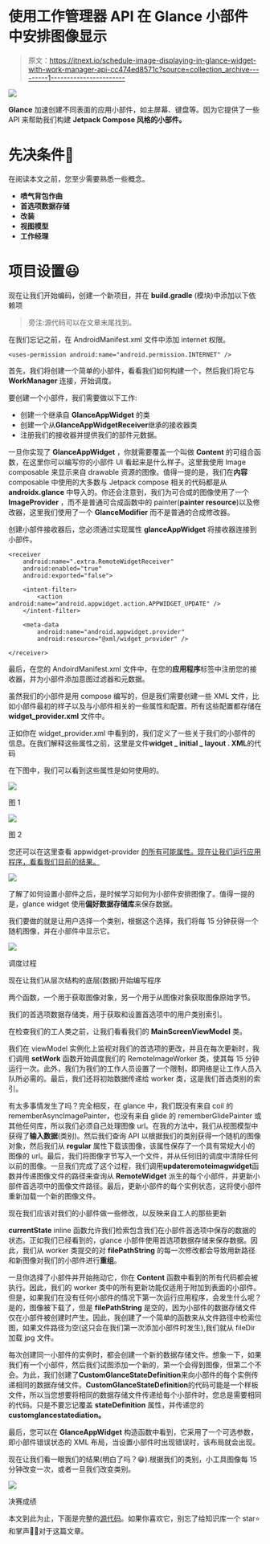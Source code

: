 # 使用工作管理器 API 在 Glance 小部件中安排图像显示

> 原文：<https://itnext.io/schedule-image-displaying-in-glance-widget-with-work-manager-api-cc474ed8571c?source=collection_archive---------1----------------------->

![](img/1f5181f7d470a503b84ee7e67c83aadb.png)

**Glance** 加速创建不同表面的应用小部件，如主屏幕、键盘等。因为它提供了一些 API 来帮助我们构建 **Jetpack Compose 风格的小部件。**

# 先决条件🤔

在阅读本文之前，您至少需要熟悉一些概念。

*   **喷气背包作曲**
*   **首选项数据存储**
*   **改装**
*   **视图模型**
*   **工作经理**

# 项目设置😃

现在让我们开始编码，创建一个新项目，并在 **build.gradle** (模块)中添加以下依赖项

> 旁注:源代码可以在文章末尾找到。

在我们忘记之前，在 AndroidManifest.xml 文件中添加 internet 权限。

```
<uses-permission android:name="android.permission.INTERNET" />
```

首先，我们将创建一个简单的小部件，看看我们如何构建一个，然后我们将它与 **WorkManager** 连接，开始调度。

要创建一个小部件，我们需要做以下工作:

*   创建一个继承自 **GlanceAppWidget** 的类
*   创建一个从**GlanceAppWidgetReceiver**继承的接收器类
*   注册我们的接收器并提供我们的部件元数据。

一旦你实现了 **GlanceAppWidget** ，你就需要覆盖一个叫做 **Content** 的可组合函数，在这里你可以编写你的小部件 UI 看起来是什么样子。这里我使用 Image composable 来显示来自 drawable 资源的图像。值得一提的是，我们在**内容** composable 中使用的大多数与 Jetpack compose 相关的代码都是从 **androidx.glance** 中导入的。你还会注意到，我们为可合成的图像使用了一个 **ImageProvider** ，而不是普通可合成函数中的 painter(**painter resource**)以及修改器，这里我们使用了一个 **GlanceModifier** 而不是普通的合成修改器。

创建小部件接收器后，您必须通过实现属性 **glanceAppWidget** 将接收器连接到小部件。

```
<receiver
    android:name=".extra.RemoteWidgetReceiver"
    android:enabled="true"
    android:exported="false">

    <intent-filter>
        <action android:name="android.appwidget.action.APPWIDGET_UPDATE" />
    </intent-filter>

    <meta-data
        android:name="android.appwidget.provider"
        android:resource="@xml/widget_provider" />

</receiver>
```

最后，在您的 AndoirdManifest.xml 文件中，在您的**应用程序**标签中注册您的接收器，并为小部件添加意图过滤器和元数据。

虽然我们的小部件是用 compose 编写的，但是我们需要创建一些 XML 文件，比如小部件最初的样子以及与小部件相关的一些属性和配置。所有这些配置都存储在 **widget_provider.xml** 文件中。

正如你在 widget_provider.xml 中看到的，我们定义了一些关于我们的小部件的信息。在我们解释这些属性之前，这里是文件**widget _ initial _ layout . XML**的代码

在下图中，我们可以看到这些属性是如何使用的。

![](img/1115f9697e230910cfa3f96a356a2b5c.png)

图 1

![](img/d6f9305c9c9be356e15df1cd412524a5.png)

图 2

您还可以在这里查看 appwidget-provider [的所有可能属性。现在让我们运行应用程序，看看我们目前的结果。](https://developer.android.com/guide/topics/appwidgets)

![](img/e403603008803daa5068ee76f59de0e4.png)

了解了如何设置小部件之后，是时候学习如何为小部件安排图像了。值得一提的是，glance widget 使用**偏好数据存储库**来保存数据。

我们要做的就是让用户选择一个类别，根据这个选择，我们将每 15 分钟获得一个随机图像，并在小部件中显示它。

![](img/86b8400f915dfcc17e0c884be64c2cd5.png)

调度过程

现在让我们从层次结构的底层(数据)开始编写程序

两个函数，一个用于获取图像对象，另一个用于从图像对象获取图像原始字节。

我们的首选项数据存储类，用于获取和设置首选项中的用户类别索引。

在检查我们的工人类之前，让我们看看我们的 **MainScreenViewModel** 类。

我们在 viewModel 实例化上监视对我们的首选项的更改，并且在每次更新时，我们调用 **setWork** 函数开始调度我们的 RemoteImageWorker 类，使其每 15 分钟运行一次。此外，我们为我们的工作人员设置了一个限制，即网络是让工作人员入队所必需的。最后，我们还将初始数据传递给 worker 类，这是我们首选类别的索引。

有太多事情发生了吗？完全相反，在 glance 中，我们既没有来自 coil 的 rememberAsyncImagePainter，也没有来自 glide 的 rememberGlidePainter 或其他任何库，所以我们必须自己处理图像 url。在我的方法中，我们从视图模型中获得了**输入数据**(类别)。然后我们查询 API 以根据我们的类别获得一个随机的图像对象，然后我们从 **regular** 属性下载该图像，该属性保存了一个具有常规大小的图像的 url。最后，我们将图像字节写入一个文件，并从任何旧的调度中清除任何以前的图像。一旦我们完成了这个过程，我们调用**updateremoteimagwidget**函数并传递图像文件的路径来查询从 **RemoteWidget** 派生的每个小部件，并更新小部件首选项中的图像文件路径。最后，更新小部件的每个实例状态，这将使小部件重新加载一个新的图像文件。

现在我们应该对我们的小部件做一些修改，以反映来自工人的那些更新

**currentState** inline 函数允许我们检索包含我们在小部件首选项中保存的数据的状态。正如我们已经看到的，glance 小部件使用首选项数据存储来保存数据。因此，我们从 worker 类提交的对 **filePathString** 的每一次修改都会导致用新路径和新图像对我们的小部件进行**重组**。

一旦你选择了小部件并开始拖动它，你在 **Content** 函数中看到的所有代码都会被执行。因此，我们的 worker 类中的所有更新功能仅适用于附加到表面的小部件。但是，如果我们在没有任何小部件的情况下第一次运行应用程序，会发生什么呢？是的，图像被下载了，但是 **filePathString** 是空的，因为小部件的数据存储文件仅在小部件被创建时产生。因此，我创建了一个简单的函数来从文件路径中检索位图，如果文件路径为空(这只会在我们第一次添加小部件时发生),我们就从 fileDir 加载 jpg 文件。

每次创建同一小部件的实例时，都会创建一个新的数据存储文件。想象一下，如果我们有一个小部件，然后我们试图添加一个新的，第一个会得到图像，但第二个不会。为此，我们创建了**CustomGlanceStateDefinition**来向小部件的每个实例传递相同的数据存储文件。**CustomGlanceStateDefinition**的代码可能是一个样板文件，所以当您想要将相同的数据存储文件传递给每个小部件时，您总是需要相同的代码。只是不要忘记覆盖 **stateDefinition** 属性，并传递您的**customglancestatediation。**

最后，您可以在 **GlanceAppWidget** 构造函数中看到，它采用了一个可选参数，即小部件错误状态的 XML 布局，当设置小部件时出现错误时，该布局就会出现。

现在让我们看一眼我们的结果(明白了吗？😁).根据我们的类别，小工具图像每 15 分钟改变一次，或者一旦我们改变类别。

![](img/f6ba15c2670578fd9a10e1b6be735872.png)

决赛成绩

本文到此为止，下面是完整的[源代码](https://github.com/Astroa7m/RemoteWidget)。如果你喜欢它，别忘了给知识库一个 star⭐和掌声👏🏻对于这篇文章。